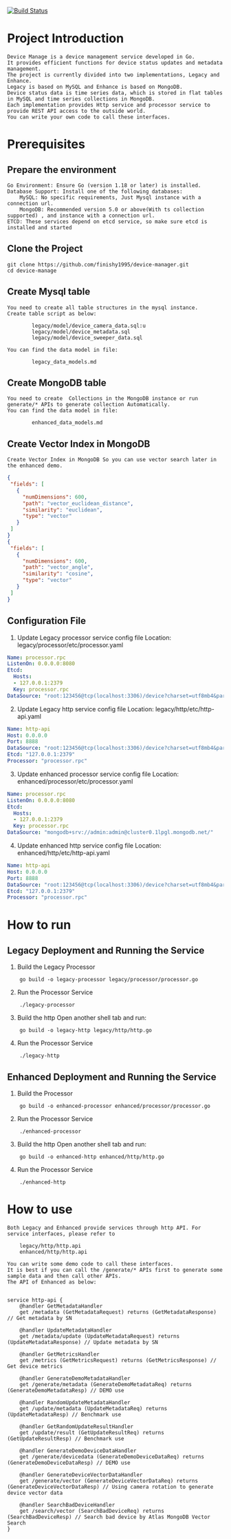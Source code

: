 ﻿[![Build Status](https://drone.corp.mongodb.com/api/badges/finishy1995/device-manager/status.svg?ref=refs/heads/main)](https://drone.corp.mongodb.com/finishy1995/device-manager)

# Project Introduction
    Device Manage is a device management service developed in Go. 
    It provides efficient functions for device status updates and metadata management. 
    The project is currently divided into two implementations, Legacy and Enhance. 
    Legacy is based on MySQL and Enhance is based on MongoDB. 
    Device status data is time series data, which is stored in flat tables in MySQL and time series collections in MongoDB.
    Each implementation provides Http service and processor service to provide REST API access to the outside world. 
    You can write your own code to call these interfaces.
# Prerequisites
## Prepare the environment
    Go Environment: Ensure Go (version 1.18 or later) is installed.
    Database Support: Install one of the following databases:
        MySQL: No specific requirements, Just Mysql instance with a connection url.
        MongoDB: Recommended version 5.0 or above(With ts collection supported) , and instance with a connection url.
    ETCD: These services depend on etcd service, so make sure etcd is installed and started 
## Clone the Project
    git clone https://github.com/finishy1995/device-manager.git
    cd device-manage
## Create Mysql table 
    You need to create all table structures in the mysql instance.
    Create table script as below:
```shell
        legacy/model/device_camera_data.sql:u
        legacy/model/device_metadata.sql
        legacy/model/device_sweeper_data.sql
```
    You can find the data model in file:
```shell
        legacy_data_models.md
```
## Create MongoDB table
    You need to create  Collections in the MongoDB instance or run generate/* APIs to generate collection Automatically.
    You can find the data model in file:
```shell
        enhanced_data_models.md
```
## Create Vector Index in MongoDB
    Create Vector Index in MongoDB So you can use vector search later in the enhanced demo.
```json
{
 "fields": [
   {
     "numDimensions": 600,
     "path": "vector_euclidean_distance",
     "similarity": "euclidean",
     "type": "vector"
   }
 ]
}
{
 "fields": [
   {
     "numDimensions": 600,
     "path": "vector_angle",
     "similarity": "cosine",
     "type": "vector"
   }
 ]
}
```
## Configuration File
1. Update Legacy processor service config file
    Location: legacy/processor/etc/processor.yaml
```yaml
Name: processor.rpc
ListenOn: 0.0.0.0:8080
Etcd:
  Hosts:
  - 127.0.0.1:2379
  Key: processor.rpc
DataSource: "root:123456@tcp(localhost:3306)/device?charset=utf8mb4&parseTime=True&loc=Local"
```
2. Update Legacy http service config file
    Location: legacy/http/etc/http-api.yaml
```yaml
Name: http-api
Host: 0.0.0.0
Port: 8888
DataSource: "root:123456@tcp(localhost:3306)/device?charset=utf8mb4&parseTime=True&loc=Local"
Etcd: "127.0.0.1:2379"
Processor: "processor.rpc"
```
3. Update enhanced processor service config file
    Location: enhanced/processor/etc/processor.yaml
```yaml
Name: processor.rpc
ListenOn: 0.0.0.0:8080
Etcd:
  Hosts:
  - 127.0.0.1:2379
  Key: processor.rpc
DataSource: "mongodb+srv://admin:admin@cluster0.1lpgl.mongodb.net/"
```
4. Update enhanced http service config file
    Location: enhanced/http/etc/http-api.yaml
```yaml
Name: http-api
Host: 0.0.0.0
Port: 8888
DataSource: "root:123456@tcp(localhost:3306)/device?charset=utf8mb4&parseTime=True&loc=Local"
Etcd: "127.0.0.1:2379"
Processor: "processor.rpc"
```
# How to run
## Legacy Deployment and Running the Service
1. Build the Legacy Processor
```shell
    go build -o legacy-processor legacy/processor/processor.go
```
2. Run the Processor Service
```shell
    ./legacy-processor
```
3. Build the http
    Open another shell tab and run:
```shell
    go build -o legacy-http legacy/http/http.go
```
4. Run the Processor Service
```shell
    ./legacy-http
```

## Enhanced Deployment and Running the Service
1. Build the Processor
```shell
    go build -o enhanced-processor enhanced/processor/processor.go
```
2. Run the Processor Service
```shell
    ./enhanced-processor
```
3. Build the http
    Open another shell tab and run:
```shell
    go build -o enhanced-http enhanced/http/http.go
```
4. Run the Processor Service
```shell
    ./enhanced-http
```
# How to use 
    Both Legacy and Enhanced provide services through http API. For service interfaces, please refer to
```shell
    legacy/http/http.api
    enhanced/http/http.api
```
    You can write some demo code to call these interfaces.
    It is best if you can call the /generate/* APIs first to generate some sample data and then call other APIs.
    The API of Enhanced as below:
```

service http-api {
	@handler GetMetadataHandler
	get /metadata (GetMetadataRequest) returns (GetMetadataResponse) // Get metadata by SN

	@handler UpdateMetadataHandler
	get /metadata/update (UpdateMetadataRequest) returns (UpdateMetadataResponse) // Update metadata by SN

	@handler GetMetricsHandler
	get /metrics (GetMetricsRequest) returns (GetMetricsResponse) // Get device metrics

	@handler GenerateDemoMetadataHandler
	get /generate/metadata (GenerateDemoMetadataReq) returns (GenerateDemoMetadataResp) // DEMO use

	@handler RandomUpdateMetadataHandler
	get /update/metadata (UpdateMetadataReq) returns (UpdateMetadataResp) // Benchmark use

	@handler GetRandomUpdateResultHandler
	get /update/result (GetUpdateResultReq) returns (GetUpdateResultResp) // Benchmark use

	@handler GenerateDemoDeviceDataHandler
	get /generate/devicedata (GenerateDemoDeviceDataReq) returns (GenerateDemoDeviceDataResp) // DEMO use

	@handler GenerateDeviceVectorDataHandler
	get /generate/vector (GenerateDeviceVectorDataReq) returns (GenerateDeviceVectorDataResp) // Using camera rotation to generate device vector data

	@handler SearchBadDeviceHandler
	get /search/vector (SearchBadDeviceReq) returns (SearchBadDeviceResp) // Search bad device by Atlas MongoDB Vector Search
}
```